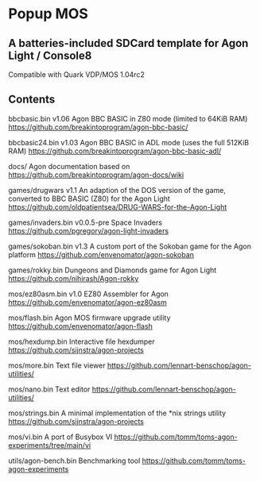 # Popup MOS

## A batteries-included SDCard template for Agon Light / Console8

Compatible with Quark VDP/MOS 1.04rc2

## Contents

bbcbasic.bin v1.06
Agon BBC BASIC in Z80 mode (limited to 64KiB RAM)
https://github.com/breakintoprogram/agon-bbc-basic/

bbcbasic24.bin v1.03
Agon BBC BASIC in ADL mode (uses the full 512KiB RAM)
https://github.com/breakintoprogram/agon-bbc-basic-adl/

docs/
Agon documentation based on https://github.com/breakintoprogram/agon-docs/wiki

games/drugwars v1.1
An adaption of the DOS version of the game, converted to BBC BASIC (Z80) for the Agon Light
https://github.com/oldpatientsea/DRUG-WARS-for-the-Agon-Light

games/invaders.bin v0.0.5-pre
Space Invaders
https://github.com/pgregory/agon-light-invaders

games/sokoban.bin v1.3
A custom port of the Sokoban game for the Agon platform
https://github.com/envenomator/agon-sokoban

games/rokky.bin
Dungeons and Diamonds game for Agon Light
https://github.com/nihirash/Agon-rokky

mos/ez80asm.bin v1.0
EZ80 Assembler for Agon
https://github.com/envenomator/agon-ez80asm

mos/flash.bin
Agon MOS firmware upgrade utility
https://github.com/envenomator/agon-flash

mos/hexdump.bin
Interactive file hexdumper
https://github.com/sijnstra/agon-projects

mos/more.bin
Text file viewer
https://github.com/lennart-benschop/agon-utilities/

mos/nano.bin
Text editor
https://github.com/lennart-benschop/agon-utilities/

mos/strings.bin
A minimal implementation of the *nix strings utility
https://github.com/sijnstra/agon-projects

mos/vi.bin
A port of Busybox VI
https://github.com/tomm/toms-agon-experiments/tree/main/vi

utils/agon-bench.bin
Benchmarking tool
https://github.com/tomm/toms-agon-experiments
